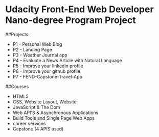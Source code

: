 # Udacity Front-End Web Developer Nano-degree Program Project

##Projects:

- P1 - Personal Web Blog
- P2 - Landing Page
- P3 - Weather Journal app
- P4 - Evaluate a News Article with Natural Language
- P5 - Improve your linkedin profile
- P6 - Improve your github profile
- P7 - FEND-Capstone-Travel-App

##Courses

- HTML5
- CSS, Website Layout, Website
- JavaScript & The Dom
- Web API'S & Asynchronous Applications
- Build Tools and Single Page Web Apps
- career services
- Capstone (4 APIS used)